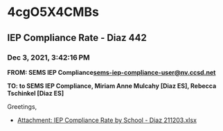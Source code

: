 # 4cgO5X4CMBs
## IEP Compliance Rate - Diaz 442
### Dec 3, 2021, 3:42:16 PM
**FROM: SEMS IEP Compliance<sems-iep-compliance-user@nv.ccsd.net>**

**TO: to SEMS IEP Compliance, Miriam Anne Mulcahy [Diaz ES], Rebecca Tschinkel [Diaz ES]**


Greetings,  





* [Attachment: IEP Compliance Rate by School - Diaz 211203.xlsx](4cgO5X4CMBs-attachment-1.xlsx)
